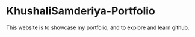 # KhushaliSamderiya-Portfolio
 This website is to showcase my portfolio, and to explore and learn github.

